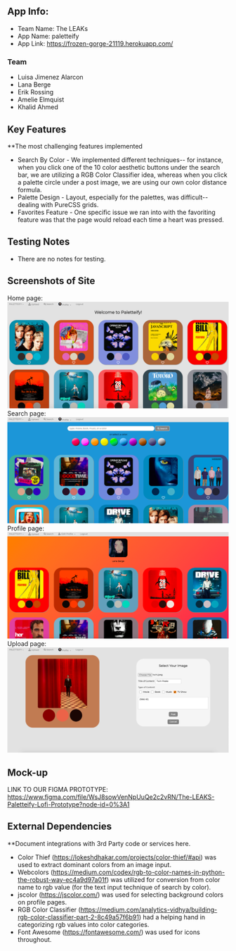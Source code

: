 
## App Info:

- Team Name: The LEAKs
- App Name: paletteify
- App Link: https://frozen-gorge-21119.herokuapp.com/

### Team

- Luisa Jimenez Alarcon
- Lana Berge 
- Erik Rossing 
- Amelie Elmquist 
- Khalid Ahmed

## Key Features

**The most challenging features implemented

- Search By Color - We implemented different techniques-- for instance, when you click one of the 10 color aesthetic buttons under the search bar, we are utilizing a RGB Color Classifier idea, whereas when you click a palette circle under a post image, we are using our own color distance formula.
- Palette Design - Layout, especially for the palettes, was difficult-- dealing with PureCSS grids.
- Favorites Feature - One specific issue we ran into with the favoriting feature was that the page would reload each time a heart was pressed.

## Testing Notes

- There are no notes for testing.

## Screenshots of Site


Home page:    ![Alt text](/images/Home.png?raw=true "Home")
Search page:  ![Alt text](/images/Search.png?raw=true "Search")
Profile page: ![Alt text](/images/Profile.png?raw=true "Profile")
Upload page:  ![Alt text](/images/Upload.png?raw=true "Upload")

## Mock-up

LINK TO OUR FIGMA PROTOTYPE: https://www.figma.com/file/WsJ8sowVenNpUuQe2c2vRN/The-LEAKS-Paletteify-Lofi-Prototype?node-id=0%3A1

## External Dependencies

**Document integrations with 3rd Party code or services here.

- Color Thief (https://lokeshdhakar.com/projects/color-thief/#api) was used to extract dominant colors from an image input.
- Webcolors (https://medium.com/codex/rgb-to-color-names-in-python-the-robust-way-ec4a9d97a01f) was utilized for conversion from color name to rgb value (for the text input technique of search by color).
- jscolor (https://jscolor.com/) was used for selecting background colors on profile pages.
- RGB Color Classifier (https://medium.com/analytics-vidhya/building-rgb-color-classifier-part-2-8c49a57f6b91) had a helping hand in categorizing rgb values into color categories.
- Font Awesome (https://fontawesome.com/) was used for icons throughout.

